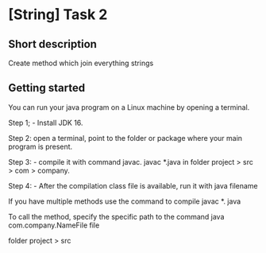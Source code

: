 # [String] Task 2

## Short description 

Create method which join everything strings 

## Getting started

You can run your java program on a Linux machine by opening a terminal.

Step 1; - Install JDK 16.

Step 2: open a terminal, point to the folder or package where your main program is present.

Step 3: - compile it with command javac. javac *.java in folder project > src > com > company. 

Step 4: - After the compilation class file is available, run it with java filename

If you have multiple methods use the command to compile javac *. java

To call the method, specify the specific path to the command java com.company.NameFile file 
 
folder project > src
